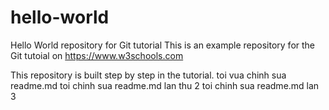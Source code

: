 # hello-world
Hello World repository for Git tutorial
This is an example repository for the Git tutoial on https://www.w3schools.com

This repository is built step by step in the tutorial.
toi vua chinh sua readme.md
toi chinh sua readme.md lan thu 2
toi chinh sua readme.md lan 3
